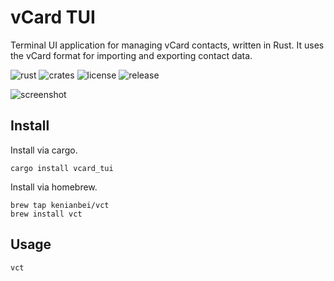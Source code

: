 # vCard TUI

Terminal UI application for managing vCard contacts, written in Rust. It uses the vCard format for importing and exporting contact data.

![rust](https://github.com/kenianbei/vcard_tui/actions/workflows/rust.yml/badge.svg)
![crates](https://img.shields.io/crates/v/vcard_tui.svg)
![license](https://shields.io/badge/license-MIT-%23373737)
![release](https://img.shields.io/github/v/release/kenianbei/vcard_tui)

![screenshot](screenshot.png)

## Install

Install via cargo.
```shell
cargo install vcard_tui
```

Install via homebrew.
```shell
brew tap kenianbei/vct
brew install vct
```

## Usage

```shell
vct
```
